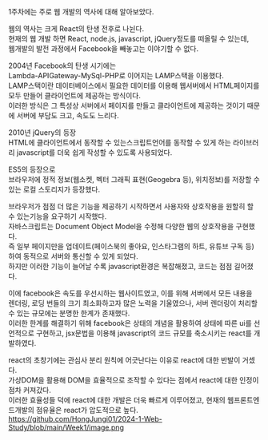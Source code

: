 1주차에는 주로 웹 개발의 역사에 대해 알아보았다.  
  
웹의 역사는 크게 React의 탄생 전후로 나뉜다.  
현재의 웹 개발 하면 React, node.js, javascript, jQuery정도를 떠올릴 수 있는데,  
웹개발의 발전 과정에서 Facebook을 빼놓고는 이야기할 수 없다.  
  
2004년 Facebook의 탄생 시기에는  
Lambda-APIGateway-MySql-PHP로 이어지는 LAMP스택을 이용했다.  
LAMP스택이란 데이터베이스에서 필요한 데이터를 이용해 웹서버에서 HTML페이지를 모두 만들어 클라이언트에 제공하는 방식이다.  
이러한 방식은 그 특성상 서버에서 페이지를 만들고 클라이언트에 제공하는 것이기 때문에 서버에 부담도 크고, 속도도 느리다.  
  
2010년 jQuery의 등장  
HTML에 클라이언트에서 동작할 수 있는스크립트언어를 동작할 수 있게 하는 라이브러리 javascript를 더욱 쉽게 작성할 수 있도록 사용되었다.  
  
ES5의 등장으로  
브라우저에 정적 정보(웹소켓, 벡터 그래픽 표현(Geogebra 등), 위치정보)를 저장할 수 있는 로컬 스토리지가 등장했다.  
  
브라우저가 점점 더 많은 기능을 제공하기 시작하면서 사용자와 상호작용을 원할히 할 수 있는기능을 요구하기 시작했다.  
자바스크립트는 Document Object Model을 수정해 다양한 웹의 상호작용을 구현했다.  
즉 일부 페이지만을 업데이트(페이스북의 좋아요, 인스타그램의 하트, 유튜브 구독 등)하여 동적으로 서버와 통신할 수 있게 되었다.  
하지만 이러한 기능이 늘어날 수록 javascript환경은 복잡해졌고, 코드는 점점 길어졌다.  
  
이에 facebook은 속도를 우선시하는 웹사이트였고, 이를 위해 서버에서 모든 내용을 렌더링, 로딩 번들의 크기 최소화하고자 많은 노력을 기울였으나, 서버 렌더링이 처리할 수 있는 규모에는 분명한 한계가 존재했다.  
이러한 한계를 해결하기 위해 facebook은 상태의 개념을 활용하여 상태에 따른 ui를 선언적으로 구현하고, jsx문법을 이용해 javascript의 코드 규모를 축소시키는 react를 개발하였다.  
  
react의 초창기에는 관심사 분리 원칙에 어긋난다는 이유로 react에 대한 반발이 거셌다.  
가상DOM을 활용해 DOM을 효율적으로 조작할 수 있다는 점에서 react에 대한 인정이 점차 커져갔다.  
이러한 효율성들 덕에 react에 대한 개발은 더욱 빠르게 이루어졌고, 현재의 웹프론트엔드개발의 점유율은 react가 압도적으로 높다.  
https://github.com/HongJungi01/2024-1-Web-Study/blob/main/Week1/image.png
